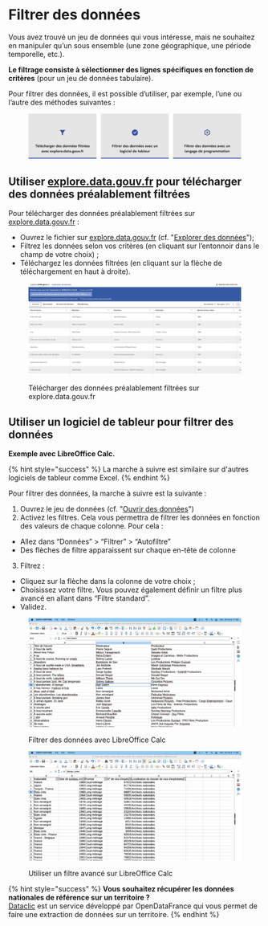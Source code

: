 # Filtrer des données

Vous avez trouvé un jeu de données qui vous intéresse, mais ne souhaitez en manipuler qu’un sous ensemble (une zone géographique, une période temporelle, etc.).

**Le filtrage consiste à sélectionner des lignes spécifiques en fonction de critères** (pour un jeu de données tabulaire).

Pour filtrer des données, il est possible d’utiliser, par exemple, l’une ou l’autre des méthodes suivantes :&#x20;

<figure><img src="../../../.gitbook/assets/Group 2883.png" alt=""><figcaption></figcaption></figure>

## Utiliser [explore.data.gouv.fr](http://explore.data.gouv.fr) pour télécharger des données préalablement filtrées

Pour télécharger des données préalablement filtrées sur [explore.data.gouv.fr](http://explore.data.gouv.fr) :

* Ouvrez le fichier sur [explore.data.gouv.fr](http://explore.data.gouv.fr) (cf. "[Explorer des données](../explorer-des-donnees.md)");
* Filtrez les données selon vos critères (en cliquant sur l’entonnoir dans le champ de votre choix) ;
* Téléchargez les données filtrées (en cliquant sur la flèche de téléchargement en haut à droite).

<figure><img src="../../../.gitbook/assets/Sep-12-2024 16-29-32.gif" alt=""><figcaption><p>Télécharger des données préalablement filtrées sur explore.data.gouv.fr</p></figcaption></figure>

## Utiliser un logiciel de tableur pour filtrer des données

**Exemple avec LibreOffice Calc.**

{% hint style="success" %}
La marche à suivre est similaire sur d'autres logiciels de tableur comme Excel.
{% endhint %}

Pour filtrer des données, la marche à suivre est la suivante :

1. Ouvrez le jeu de données (cf. "[Ouvrir des données](ouvrir-des-donnees.md)")
2. Activez les filtres. Cela vous permettra de filtrer les données en fonction des valeurs de chaque colonne. Pour cela :&#x20;

* Allez dans “Données” > “Filtrer” > “Autofiltre”
* Des flèches de filtre apparaissent sur chaque en-tête de colonne

3. Filtrez :

* Cliquez sur la flèche dans la colonne de votre choix ;
* Choisissez votre filtre. Vous pouvez également définir un filtre plus avancé en allant dans “Filtre standard”.
* Validez.

<figure><img src="../../../.gitbook/assets/May-29-2024 11-59-52 (1).gif" alt=""><figcaption><p>Filtrer des données avec LibreOffice Calc</p></figcaption></figure>

<figure><img src="../../../.gitbook/assets/May-29-2024 12-00-48.gif" alt=""><figcaption><p>Utiliser un filtre avancé sur LibreOffice Calc</p></figcaption></figure>

{% hint style="success" %}
**Vous souhaitez récupérer les données nationales de référence sur un territoire ?** \
[Dataclic](https://dataclic.fr/) est un service développé par OpenDataFrance qui vous permet de faire une extraction de données sur un territoire.
{% endhint %}
